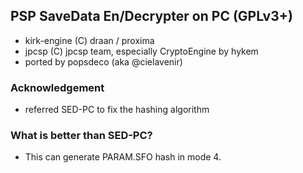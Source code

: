 ## PSP SaveData En/Decrypter on PC (GPLv3+)
- kirk-engine (C) draan / proxima
- jpcsp (C) jpcsp team, especially CryptoEngine by hykem
- ported by popsdeco (aka @cielavenir)

### Acknowledgement
- referred SED-PC to fix the hashing algorithm

### What is better than SED-PC?
- This can generate PARAM.SFO hash in mode 4.
